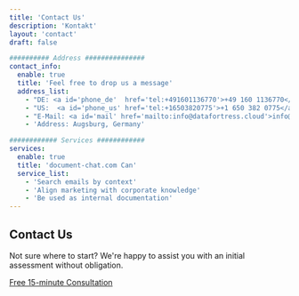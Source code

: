 ```yaml
---
title: 'Contact Us'
description: 'Kontakt'
layout: 'contact'
draft: false

########## Address ###############
contact_info:
  enable: true
  title: 'Feel free to drop us a message'
  address_list:
    - "DE: <a id='phone_de'  href='tel:+491601136770'>+49 160 1136770</a>"
    - "US:  <a id='phone_us' href='tel:+16503820775'>+1 650 382 0775</a>"
    - "E-Mail: <a id='mail' href='mailto:info@datafortress.cloud'>info@dat<!--...-->afortress.cloud</a>"
    - 'Address: Augsburg, Germany'

############ Services ############
services:
  enable: true
  title: 'document-chat.com Can'
  service_list:
    - 'Search emails by context'
    - 'Align marketing with corporate knowledge'
    - 'Be used as internal documentation'
---
```


## Contact Us

Not sure where to start? We're happy to assist you with an initial assessment without obligation.

<a id="book_meeting" class="btn btn-primary text-white" href="https://calendly.com/justin-guese/15min" target="_blank">Free 15-minute Consultation</a>
